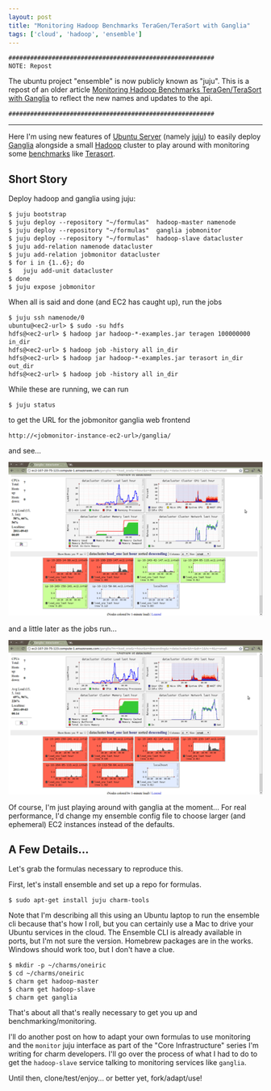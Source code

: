 ```yaml
---
layout: post
title: "Monitoring Hadoop Benchmarks TeraGen/TeraSort with Ganglia"
tags: ['cloud', 'hadoop', 'ensemble']
---
```


    #########################################################
    NOTE: Repost

The ubuntu project "ensemble" is now publicly known as "juju".
This is a repost of an older article [Monitoring Hadoop Benchmarks TeraGen/TeraSort with Ganglia](http://markmims.com/cloud/2011/09/03/terasort-ganglia.html) to reflect the new names and updates to the api.

    #########################################################

---

Here I'm using new features of
[Ubuntu Server](http://www.ubuntu.com/business/server/overview) 
(namely [juju](http://juju.ubuntu.com))
to easily deploy
[Ganglia](http://ganglia.sourceforge.net)
alongside
a small [Hadoop](http://hadoop.apache.org) cluster
to play around with monitoring some
[benchmarks](http://sortbenchmark.org/)
like
[Terasort](http://www.michael-noll.com/blog/2011/04/09/benchmarking-and-stress-testing-an-hadoop-cluster-with-terasort-testdfsio-nnbench-mrbench/).

## Short Story

Deploy hadoop and ganglia using juju:

    $ juju bootstrap
    $ juju deploy --repository "~/formulas"  hadoop-master namenode
    $ juju deploy --repository "~/formulas"  ganglia jobmonitor
    $ juju deploy --repository "~/formulas"  hadoop-slave datacluster
    $ juju add-relation namenode datacluster
    $ juju add-relation jobmonitor datacluster
    $ for i in {1..6}; do
    $   juju add-unit datacluster
    $ done
    $ juju expose jobmonitor

When all is said and done (and EC2 has caught up),
run the jobs

    $ juju ssh namenode/0
    ubuntu@<ec2-url> $ sudo -su hdfs
    hdfs@<ec2-url> $ hadoop jar hadoop-*-examples.jar teragen 100000000 in_dir
    hdfs@<ec2-url> $ hadoop job -history all in_dir
    hdfs@<ec2-url> $ hadoop jar hadoop-*-examples.jar terasort in_dir out_dir
    hdfs@<ec2-url> $ hadoop job -history all in_dir

While these are running, we can run

    $ juju status

to get the URL for the jobmonitor ganglia web frontend

    http://<jobmonitor-instance-ec2-url>/ganglia/

and see...

<a href="/images/terasort-ganglia-1.png">
<img src="/images/terasort-ganglia-1.png" width="720px" />
</a>

and a little later as the jobs run...

<a href="/images/terasort-ganglia-2.png">
<img src="/images/terasort-ganglia-2.png" width="720px" />
</a>

Of course, I'm just playing around with ganglia at the moment...
For real performance, I'd change my ensemble config file
to choose larger (and ephemeral) EC2 instances instead of
the defaults.


## A Few Details...

Let's grab the formulas necessary to reproduce this.

First, let's install ensemble and set up a repo for formulas.

    $ sudo apt-get install juju charm-tools

Note that I'm describing all this using an Ubuntu laptop to run
the ensemble cli because that's how I roll, but you can certainly
use a Mac to drive your Ubuntu services in the cloud.
The Ensemble CLI is already available in ports, but I'm not sure
the version.  Homebrew packages are in the works.
Windows should work too, but I don't have a clue.

    $ mkdir -p ~/charms/oneiric
    $ cd ~/charms/oneiric
    $ charm get hadoop-master
    $ charm get hadoop-slave
    $ charm get ganglia

That's about all that's really necessary to get you up and
benchmarking/monitoring.

I'll do another post on how to adapt your own formulas to use monitoring
and the `monitor` juju interface as part of the "Core Infrastructure"
series I'm writing for charm developers.  I'll go over the process of
what I had to do to get the `hadoop-slave` service talking to monitoring
services like `ganglia`.

Until then, clone/test/enjoy... or better yet, fork/adapt/use!

